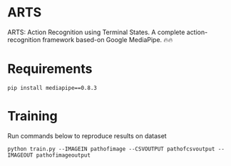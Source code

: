 # ARTS
ARTS: Action Recognition using Terminal States. A complete action-recognition framework based-on Google MediaPipe. 🔥🔥
# Requirements
```pip install mediapipe==0.8.3```
# Training
Run commands below to reproduce results on  dataset

```python train.py --IMAGEIN pathofimage --CSVOUTPUT pathofcsvoutput --IMAGEOUT pathofimageoutput ```
